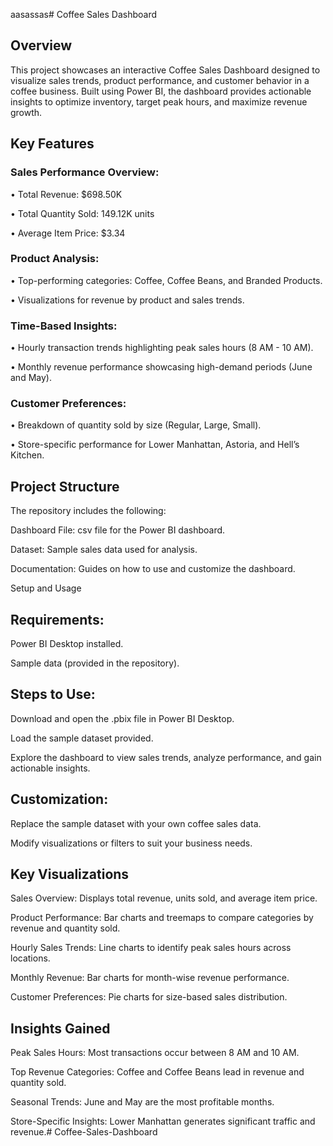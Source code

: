aasassas# Coffee Sales Dashboard

## Overview

This project showcases an interactive Coffee Sales Dashboard designed to visualize sales trends, product performance, and customer behavior in a coffee business. Built using Power BI, the dashboard provides actionable insights to optimize inventory, target peak hours, and maximize revenue growth.

## Key Features

### Sales Performance Overview:

•	Total Revenue: $698.50K

•	Total Quantity Sold: 149.12K units

•	Average Item Price: $3.34

### Product Analysis:

•	Top-performing categories: Coffee, Coffee Beans, and Branded Products.

•	Visualizations for revenue by product and sales trends.

### Time-Based Insights:

•	Hourly transaction trends highlighting peak sales hours (8 AM - 10 AM).

•	Monthly revenue performance showcasing high-demand periods (June and May).

### Customer Preferences:

•	Breakdown of quantity sold by size (Regular, Large, Small).

•	Store-specific performance for Lower Manhattan, Astoria, and Hell’s Kitchen.

## Project Structure

The repository includes the following:

Dashboard File: csv file for the Power BI dashboard.

Dataset: Sample sales data used for analysis.

Documentation: Guides on how to use and customize the dashboard.

Setup and Usage

## Requirements:

Power BI Desktop installed.

Sample data (provided in the repository).

## Steps to Use:

Download and open the .pbix file in Power BI Desktop.

Load the sample dataset provided.

Explore the dashboard to view sales trends, analyze performance, and gain actionable insights.

## Customization:

Replace the sample dataset with your own coffee sales data.

Modify visualizations or filters to suit your business needs.

## Key Visualizations

Sales Overview: Displays total revenue, units sold, and average item price.

Product Performance: Bar charts and treemaps to compare categories by revenue and quantity sold.

Hourly Sales Trends: Line charts to identify peak sales hours across locations.

Monthly Revenue: Bar charts for month-wise revenue performance.

Customer Preferences: Pie charts for size-based sales distribution.

## Insights Gained

Peak Sales Hours: Most transactions occur between 8 AM and 10 AM.

Top Revenue Categories: Coffee and Coffee Beans lead in revenue and quantity sold.

Seasonal Trends: June and May are the most profitable months.

Store-Specific Insights: Lower Manhattan generates significant traffic and revenue.# Coffee-Sales-Dashboard
